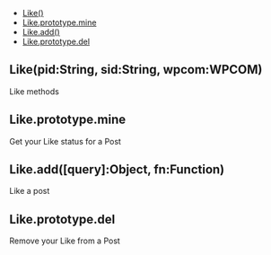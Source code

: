   - [Like()](#likepidstringsidstringwpcomwpcom)
  - [Like.prototype.mine](#likeprototypemine)
  - [Like.add()](#likeaddqueryobjectfnfunction)
  - [Like.prototype.del](#likeprototypedel)

## Like(pid:String, sid:String, wpcom:WPCOM)

  Like methods

## Like.prototype.mine

  Get your Like status for a Post

## Like.add([query]:Object, fn:Function)

  Like a post

## Like.prototype.del

  Remove your Like from a Post
